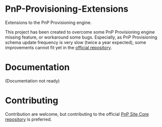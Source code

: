 # PnP-Provisioning-Extensions
Extensions to the PnP Provisioning engine.

This project has been created to overcome some PnP Provisioning engine missing feature, or workaround some bugs. Especially, as PnP Provisioning schema update frequency is very slow (twice a year expected), some improvements cannot fit yet in the [official repository](https://github.com/SharePoint/PnP-Sites-Core).

# Documentation
(Documentation not ready)

# Contributing

Contribution are welcome, but contributing to the official [PnP Site Core repository](https://github.com/SharePoint/PnP-Sites-Core) is preferred. 
